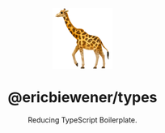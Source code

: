 <p align="center"><img src="./logo.png" width="120" height="120" align="center" /></p>
<h1 align="center">@ericbiewener/types</h1>

<p align="center">
  Reducing TypeScript Boilerplate. 
</p>
<br />
